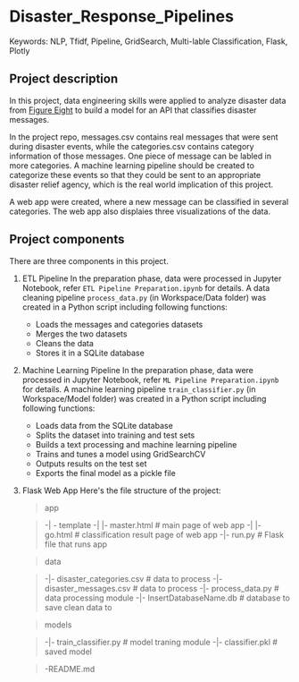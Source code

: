 # Disaster_Response_Pipelines
Keywords: NLP, Tfidf, Pipeline, GridSearch, Multi-lable Classification, Flask, Plotly

## Project description
In this project, data engineering skills were applied to analyze disaster data from [Figure Eight](https://appen.com/) to build a model for an API that classifies disaster messages.

In the project repo, messages.csv contains real messages that were sent during disaster events, while the categories.csv contains category information of those messages. One piece of message can be labled in more categories. A machine learning pipeline should be created to categorize these events so that they could be sent to an appropriate disaster relief agency, which is the real world implication of this project.

A web app were created, where a new message can be classified in several categories. The web app also displaies three visualizations of the data. 

## Project components
There are three components in this project.

1. ETL Pipeline
In the preparation phase, data were processed in Jupyter Notebook, refer `ETL Pipeline Preparation.ipynb` for details. A data cleaning pipeline `process_data.py` (in Workspace/Data folder) was created in a Python script including following functions:

    * Loads the messages and categories datasets
    * Merges the two datasets
    * Cleans the data
    * Stores it in a SQLite database


2. Machine Learning Pipeline
In the preparation phase, data were processed in Jupyter Notebook, refer `ML Pipeline Preparation.ipynb` for details. A machine learning  pipeline `train_classifier.py` (in Workspace/Model folder) was created in a Python script including following functions:

    * Loads data from the SQLite database
    * Splits the dataset into training and test sets
    * Builds a text processing and machine learning pipeline
    * Trains and tunes a model using GridSearchCV
    * Outputs results on the test set
    * Exports the final model as a pickle file


3. Flask Web App
Here's the file structure of the project:
    >app
    
    >-| - template
    >-| |- master.html      # main page of web app
    >-| |- go.html          # classification result page of web app
    >-|- run.py             # Flask file that runs app
    
    >data
    
    >-|- disaster_categories.csv  # data to process
    >-|- disaster_messages.csv    # data to process
    >-|- process_data.py          # data processing module
    >-|- InsertDatabaseName.db    # database to save clean data to
    
    >models
    
    >-|- train_classifier.py  # model traning module
    >-|- classifier.pkl       # saved model
    
    >-README.md
    

